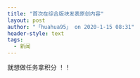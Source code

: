 ```yaml
---
title: "首次在综合版块发表原创内容"
layout: post
author: "「huahua95」 on 2020-1-15 08:31"
header-style: text
tags:
  - 新闻
---
```


<head></head>
<body>
  就想做任务拿积分 ！！
 <br>
</body>


